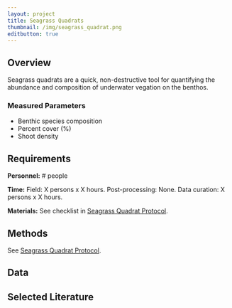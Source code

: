 ```yaml
---
layout: project
title: Seagrass Quadrats
thumbnail: /img/seagrass_quadrat.png
editbutton: true
---
```


## Overview
Seagrass quadrats are a quick, non-destructive tool for quantifying the abundance and composition of underwater vegation on the benthos.

### Measured Parameters
  - Benthic species composition
  - Percent cover (%)
  - Shoot density

## Requirements
**Personnel:** # people

**Time:**
Field: X persons x X hours.
Post-processing: None.
Data curation: X persons x X hours.

**Materials:** See checklist in <a href="/assets/modules/seagrass/MarineGEO_Seagrass_Quadrats_Protocol.pdf.pdf">Seagrass Quadrat Protocol</a>.

## Methods

See <a href="/assets/modules/seagrass/MarineGEO_Seagrass_Quadrats_Protocol.pdf.pdf">Seagrass Quadrat Protocol</a>.

## Data


## Selected Literature
